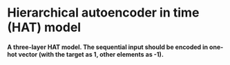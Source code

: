 # Hierarchical autoencoder in time (HAT) model
#### A three-layer HAT model. The sequential input should be encoded in one-hot vector (with the target as 1, other elements as -1). 
